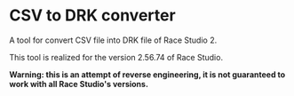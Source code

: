 # CSV to DRK converter
A tool for convert CSV file into DRK file of Race Studio 2.

This tool is realized for the version  2.56.74 of Race Studio.

**Warning: this is an attempt of reverse engineering, it is not guaranteed to work with all Race Studio's versions.**
